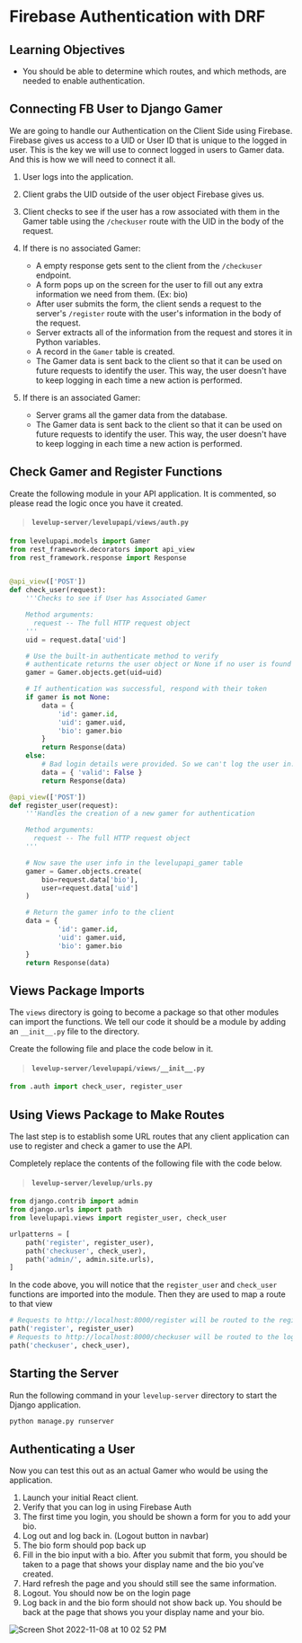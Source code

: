 # Firebase Authentication with DRF

## Learning Objectives

* You should be able to determine which routes, and which methods, are needed to enable authentication.

## Connecting FB User to Django Gamer

We are going to handle our Authentication on the Client Side using Firebase. Firebase gives us access to a UID or User ID that is unique to the logged in user. This is the key we will use to connect logged in users to Gamer data. And this is how we will need to connect it all.

1. User logs into the application.
1. Client grabs the UID outside of the user object Firebase gives us.
1. Client checks to see if the user has a row associated with them in the Gamer table using the `/checkuser` route with the UID in the body of the request.

1. If there is no associated Gamer:
    * A empty response gets sent to the client from the `/checkuser` endpoint.
    * A form pops up on the screen for the user to fill out any extra information we need from them. (Ex: bio)
    * After user submits the form, the client sends a request to the server's `/register` route with the user's information in the body of the request.
    * Server extracts all of the information from the request and stores it in Python variables.
    * A record in the `Gamer` table is created.
    * The Gamer data is sent back to the client so that it can be used on future requests to identify the user. This way, the user doesn't have to keep logging in each time a new action is performed.
1. If there is an associated Gamer:
    * Server grams all the gamer data from the database.
    * The Gamer data is sent back to the client so that it can be used on future requests to identify the user. This way, the user doesn't have to keep logging in each time a new action is performed.

## Check Gamer and Register Functions

Create the following module in your API application. It is commented, so please read the logic once you have it created.

> #### `levelup-server/levelupapi/views/auth.py`

```py
from levelupapi.models import Gamer
from rest_framework.decorators import api_view
from rest_framework.response import Response


@api_view(['POST'])
def check_user(request):
    '''Checks to see if User has Associated Gamer

    Method arguments:
      request -- The full HTTP request object
    '''
    uid = request.data['uid']

    # Use the built-in authenticate method to verify
    # authenticate returns the user object or None if no user is found
    gamer = Gamer.objects.get(uid=uid)

    # If authentication was successful, respond with their token
    if gamer is not None:
        data = {
            'id': gamer.id,
            'uid': gamer.uid,
            'bio': gamer.bio
        }
        return Response(data)
    else:
        # Bad login details were provided. So we can't log the user in.
        data = { 'valid': False }
        return Response(data)

@api_view(['POST'])
def register_user(request):
    '''Handles the creation of a new gamer for authentication

    Method arguments:
      request -- The full HTTP request object
    '''

    # Now save the user info in the levelupapi_gamer table
    gamer = Gamer.objects.create(
        bio=request.data['bio'],
        user=request.data['uid']
    )

    # Return the gamer info to the client
    data = {
            'id': gamer.id,
            'uid': gamer.uid,
            'bio': gamer.bio
    }
    return Response(data)
```

## Views Package Imports

The `views` directory is going to become a package so that other modules can import the functions. We tell our code it should be a module by adding an `__init__.py` file to the directory.

Create the following file and place the code below in it.

> #### `levelup-server/levelupapi/views/__init__.py`

```py
from .auth import check_user, register_user
```

## Using Views Package to Make Routes

The last step is to establish some URL routes that any client application can use to register and check a gamer to use the API.

Completely replace the contents of the following file with the code below.

> #### `levelup-server/levelup/urls.py`

```py
from django.contrib import admin
from django.urls import path
from levelupapi.views import register_user, check_user

urlpatterns = [
    path('register', register_user),
    path('checkuser', check_user),
    path('admin/', admin.site.urls),
]
```

In the code above, you will notice that the `register_user` and `check_user` functions are imported into the module. Then they are used to map a route to that view

```py
# Requests to http://localhost:8000/register will be routed to the register_user function
path('register', register_user)
# Requests to http://localhost:8000/checkuser will be routed to the login_user function
path('checkuser', check_user),
```

## Starting the Server

Run the following command in your `levelup-server` directory to start the Django application.

```sh
python manage.py runserver
```

## Authenticating a User

Now you can test this out as an actual Gamer who would be using the application.

1. Launch your initial React client.
1. Verify that you can log in using Firebase Auth
1. The first time you login, you should be shown a form for you to add your bio.
1. Log out and log back in. (Logout button in navbar)
1. The bio form should pop back up
1. Fill in the bio input with a bio. After you submit that form, you should be taken to a page that shows your display name and the bio you've created.
1. Hard refresh the page and you should still see the same information.
1. Logout. You should now be on the login page
1. Log back in and the bio form should not show back up. You should be back at the page that shows you your display name and your bio.

![Screen Shot 2022-11-08 at 10 02 52 PM](https://user-images.githubusercontent.com/31781724/200735631-98560386-a734-4326-a4bd-252b9ef63fc1.png)
